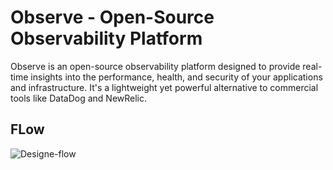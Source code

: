 # Observe - Open-Source Observability Platform

Observe is an open-source observability platform designed to provide real-time insights into the performance, health, and security of your applications and infrastructure. It's a lightweight yet powerful alternative to commercial tools like DataDog and NewRelic.

## FLow
![Designe-flow](https://github.com/user-attachments/assets/f2f9aa3c-58e7-4216-99d3-ea9bd8adb5be)
